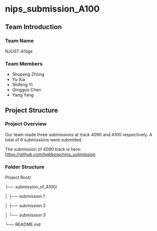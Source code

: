 # nips_submission_A100

## Team Introduction

### Team Name

NJUST-A!dge

### Team Members

- Shupeng Zhong
- Yu Xia
- Shifeng Yi
- Qingguo Chen
- Yang Yang

## Project Structure

### Project Overview

Our team made three submissions at track 4090 and A100 respectively. A total of 6 submissions were submitted.

The submission of 4090 track is here: https://github.com/hqbbzsp/nips_submission

### Folder Structure

Project Root/

├── submission_of_A100/

│ ├── submission 1

│ ├── submission 2

│ └── submission 3

└── README.md


